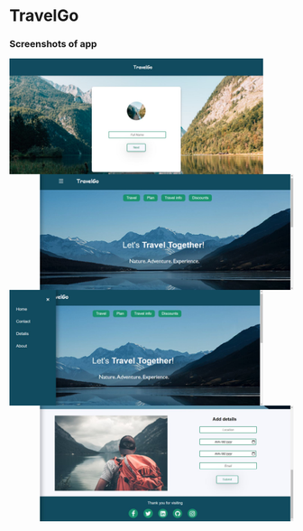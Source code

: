 # TravelGo


### Screenshots of app
<p>
  <img align="left" src="images/ss1.JPG" width="450">
  <img align="right" src="images/ss2.JPG" width="450">
  
  <img align="left" src="images/ss3.JPG" width="450">
  <img align="right" src="images/ss4.JPG" width="450">
</p>

